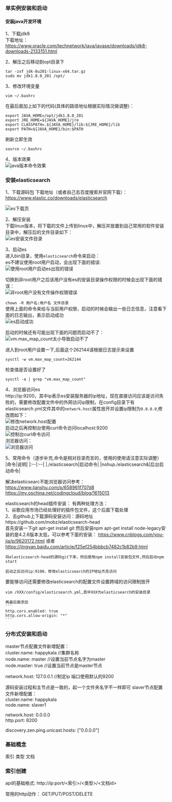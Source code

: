 ### 单实例安装和启动

#### 安装java开发环境
1、下载jdk8  
下载地址：https://www.oracle.com/technetwork/java/javase/downloads/jdk8-downloads-2133151.html

2、解压之后移动到opt目录下
```
tar -zxf jdk-8u201-linux-x64.tar.gz
sudo mv jdk1.8.0_201 /opt/
```

3、修改环境变量  
```
vim ~/.bashrc
```
在最后面加上如下的代码(具体的路径地址根据实际情况做调整)：
```
export JAVA_HOME=/opt/jdk1.8.0_201
export JRE_HOME=${JAVA_HOME}/jre
export CLASSPATH=.${JAVA_HOME}/lib:${JRE_HOME}/lib
export PATH=${JAVA_HOME}/bin:$PATH
```
刷新立即生效
```
source ~/.bashrc
```

4、版本效果  
![java版本命令效果](./pic/1.png)

### 安装elasticsearch

1、下载源码包
下载地址（或者自己去百度搜索并官网下载）：https://www.elastic.co/downloads/elasticsearch

![es下载页](./pic/2.png)  

2、解压安装  
下载linux版本，将下载的文件上传到linux中，解压并放置到自己常用的软件安装目录中，解压后的文件目录如下：  
![es安装文件目录](./pic/3.png)  

3、启动es  
进入bin目录，使用`elasticsearch`命令来启动：  
es不建议使用root用户启动，会出现下面的错误:  
![使用root用户启动es出现的错误](./pic/4.png)  

切换到非root用户之后该用户没有es的安装目录操作权限的时候会出现下面的错误：  
![非root用户没有文件操作权限错误](./pic/5.png)  

``
chown -R 用户名:用户名 文件目录
``  
使用上面的命令来给与当前用户权限，启动的时候会输出一些日志信息，注意看下面的日志输出，表示启动成功  
![es启动成功](./pic/6.png)  

启动的时候还有可能出现下面的问题而启动不了：  
![vm.max_map_count太小导致启动不了](./pic/8.png)  

进入到root用户设置一下,后面这个262144请根据日志提示来设置    
```
sysctl -w vm.max_map_count=262144
```
检查值是否设置好了  
```
sysctl -a | grep "vm.max_map_count"
```


4、浏览器访问es  
http://ip:9200，其中ip表示es安装服务器的ip地址，现在直接访问应该是访问失败的，需要修改配置文件中的外网访问ip限制，在config目录下有elasticsearch.yml文件其中的`network.host`属性放开并设置ip限制为`0.0.0.0`,修改图如下：  
![修改network.host配置](./pic/7.png)   
启动之后再控制台使用curl命令访问localhost:9200  
![控制台curl命令访问](./pic/10.png)  
浏览器访问：  
![浏览器访问](./pic/11.png)


5、常用命令（逐步补充,命令是相对目录而言的，使用的使用请注意实际调整）  
 |命令|说明|
 |:--|:--|
 |./elasticsearch|启动命令|
 |nohup./elasticsearch&|后台启动命令|



解决elasticsearc不能浏览器访问参考：
https://www.jianshu.com/p/658961f707d8
https://my.oschina.net/codingcloud/blog/1615013


elasticsearch的head插件安装：
有两种处理方法：  
1、谷歌应用市场已经处理好的插件包文件，这个后面下载处理  
2、去github上下载源码安装访问：源码地址https://github.com/mobz/elasticsearch-head  
    首先安装一下git apt-get install git
    然后安装npm apt-get install node-legacy安装的是4.2.6版本太低，可以参考下面的安装：
    https://www.cnblogs.com/you-jia/p/9620172.html
    或者
    https://jingyan.baidu.com/article/f25ef254bbbcb7482c1b82b9.html

    将elasticsearch-head的源码git下来，然后使用npm install安装包文件,然后启动npm start

    启动之后访问ip:9100，修改elasticsearch的IP地址杰克访问

要能够访问还需要修改elasticsearch的配置文件设置跨域的访问限制放开

    vim /XXX/config/elasticsearch.yml,其中XXX为elasticsearch的安装目录

    再最后面添加
    ```
    http.cors.enabled: true
    http.cors.allow-origin: "*"
    ```    

### 分布式安装和启动

master节点配置文件新增配置：  
cluster.name: happykala //集群名称  
node.name: master //设置当前节点名字为master  
node.master: true //设置当前节点是master节点

network.host: 127.0.0.1 //制定ip 端口使用默认的9200

源码安装过程和主节点是一致的，起一个文件夹名字不一样即可
slaver节点配置文件新增配置：  
cluster.name: happykala  
node.name: slaver1

network.host: 0.0.0.0  
http.port: 8200

discovery.zen.ping.unicast.hosts: ["0.0.0.0"]


### 基础概念
索引  类型  文档

### 索引创建
api的基础格式:
http://ip:port/<索引>/<类型>/<文档id>

常用的http动作：
GET/PUT/POST/DELETE